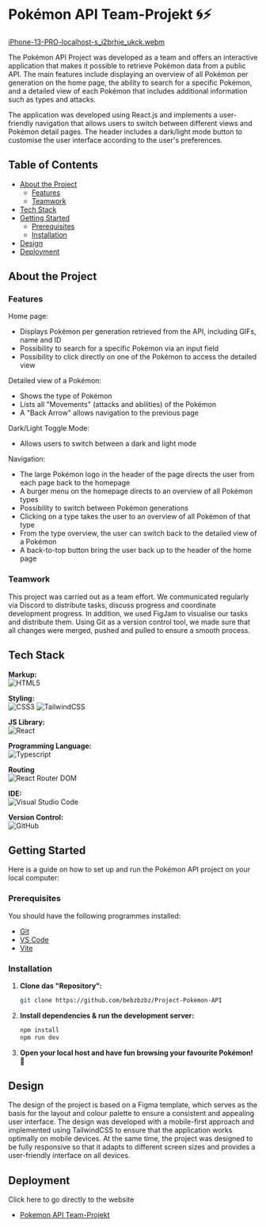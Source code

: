 # Pokémon API Team-Projekt 🌀⚡

[iPhone-13-PRO-localhost-s_i2brhje_ukck.webm](https://github.com/user-attachments/assets/33c52109-1f67-465f-845f-1ac223cd7344)

The Pokémon API Project was developed as a team and offers an interactive application that makes it possible to retrieve Pokémon data from a public API. The main features include displaying an overview of all Pokémon per generation on the home page, the ability to search for a specific Pokémon, and a detailed view of each Pokémon that includes additional information such as types and attacks.

The application was developed using React.js and implements a user-friendly navigation that allows users to switch between different views and Pokémon detail pages. The header includes a dark/light mode button to customise the user interface according to the user's preferences.

## Table of Contents 

- [About the Project](#about-the-project)
  - [Features](#features)
  - [Teamwork](#teamwork)
- [Tech Stack](#tech-stack)
- [Getting Started](#getting-started)
  - [Prerequisites](#prerequisites)
  - [Installation](#installation)
- [Design](#design)
- [Deployment](#deployment)

## About the Project

### Features

Home page:
- Displays Pokémon per generation retrieved from the API, including GIFs, name and ID
- Possibility to search for a specific Pokémon via an input field
- Possibility to click directly on one of the Pokémon to access the detailed view

Detailed view of a Pokémon:
- Shows the type of Pokémon
- Lists all "Movements" (attacks and abilities) of the Pokémon
- A "Back Arrow" allows navigation to the previous page

Dark/Light Toggle Mode:
- Allows users to switch between a dark and light mode

Navigation:
- The large Pokémon logo in the header of the page directs the user from each page back to the homepage
- A burger menu on the homepage directs to an overview of all Pokémon types
- Possibility to switch between Pokémon generations
- Clicking on a type takes the user to an overview of all Pokémon of that type
- From the type overview, the user can switch back to the detailed view of a Pokémon
- A back-to-top button bring the user back up to the header of the home page

### Teamwork
This project was carried out as a team effort. We communicated regularly via Discord to distribute tasks, discuss progress and coordinate development progress. In addition, we used FigJam to visualise our tasks and distribute them. Using Git as a version control tool, we made sure that all changes were merged, pushed and pulled to ensure a smooth process.

## Tech Stack

**Markup:**  
![HTML5](https://img.shields.io/badge/html5-%23E34F26.svg?style=for-the-badge&logo=html5&logoColor=white)  

**Styling:**  
![CSS3](https://img.shields.io/badge/css3-%231572B6.svg?style=for-the-badge&logo=css3&logoColor=white)
![TailwindCSS](https://img.shields.io/badge/tailwindcss-%2338B2AC.svg?style=for-the-badge&logo=tailwind-css&logoColor=white)  

**JS Library:**  
![React](https://img.shields.io/badge/React-20232A?style=for-the-badge&logo=react&logoColor=61DAFB)  

**Programming Language:**  
![Typescript](https://img.shields.io/badge/TypeScript-007ACC?style=for-the-badge&logo=typescript&logoColor=white)  

**Routing**  
![React Router DOM](https://img.shields.io/badge/React_Router_DOM-%23CA4245.svg?style=for-the-badge&logo=react-router&logoColor=white)

**IDE:**  
![Visual Studio Code](https://img.shields.io/badge/Visual%20Studio%20Code-0078d7.svg?style=for-the-badge&logo=visual-studio-code&logoColor=white)  

**Version Control:**  
![GitHub](https://img.shields.io/badge/github-%23121011.svg?style=for-the-badge&logo=github&logoColor=white)  


## Getting Started

Here is a guide on how to set up and run the Pokémon API project on your local computer:

### Prerequisites

You should have the following programmes installed:

- [Git](https://git-scm.com/)
- [VS Code](https://code.visualstudio.com/download)
- [Vite](https://v5.vite.dev/guide/)

### Installation

1. **Clone das "Repository":**
   ```bash
   git clone https://github.com/bebzbzbz/Project-Pokemon-API
   ```

2. **Install dependencies & run the development server:**
   ```bash
   npm install
   npm run dev
   ```

3. **Open your local host and have fun browsing your favourite Pokémon! 🐸** 

## Design

The design of the project is based on a Figma template, which serves as the basis for the layout and colour palette to ensure a consistent and appealing user interface. The design was developed with a mobile-first approach and implemented using TailwindCSS to ensure that the application works optimally on mobile devices. At the same time, the project was designed to be fully responsive so that it adapts to different screen sizes and provides a user-friendly interface on all devices.

## Deployment

Click here to go directly to the website
- [Pokemon API Team-Projekt](https://pokemon-api-duo-project.vercel.app/)